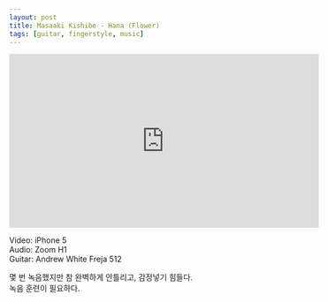 ```yaml
---
layout: post
title: Masaaki Kishibe - Hana (Flower)
tags: [guitar, fingerstyle, music]
---
```


<iframe width="560" height="315" src="https://www.youtube.com/embed/oUhELktCezg" frameborder="0" allowfullscreen></iframe><p/>

Video: iPhone 5  
Audio: Zoom H1  
Guitar: Andrew White Freja 512

몇 번 녹음했지만 참 완벽하게 안틀리고, 감정넣기 힘들다.  
녹음 훈련이 필요하다.